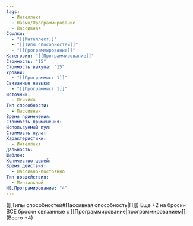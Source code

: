 ```yaml
---
tags:
  - Интеллект
  - Навык/Программирование
  - Пассивная
Ссылки:
  - "[[Интеллект]]"
  - "[[Типы способностей]]"
  - "[[Программирование]]"
Категория: "[[Программирование]]"
Стоимость: "15"
Стоимость выкупа: "15"
Уровни:
  - "[[Программист 1]]"
Связанные навыки:
  - "[[Программист 1]]"
Источник:
  - Психика
Тип способности:
  - Пассивная
Время применения: 
Стоимость применения: 
Используемый пул: 
Стоимость пула: 
Характеристики:
  - Интеллект
Дальность: 
Шаблон: 
Количество целей: 
Время действия:
  - Пассивно-постоянно
Тип воздействия:
  - Ментальный
НБ.Програмирование: "4"
---
```

([[Типы способностей#Пассивная способность|П]]) Еще +2 на броски ВСЕ броски связанные с [[Программирование|программированием]]. (Всего +4)